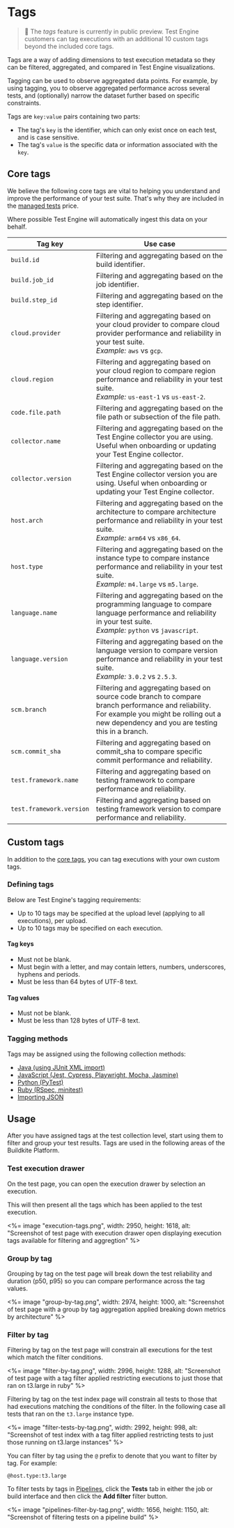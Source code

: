 # Tags

> 📘
> The _tags_ feature is currently in public preview. Test Engine customers can tag executions with an additional 10 custom tags beyond the included core tags.

Tags are a way of adding dimensions to test execution metadata so they can be filtered, aggregated, and compared in Test Engine visualizations.

Tagging can be used to observe aggregated data points. For example, by using tagging, you to observe aggregated performance across several tests, and (optionally) narrow the dataset further based on specific constraints.

Tags are `key:value` pairs containing two parts:

- The tag's `key` is the identifier, which can only exist once on each test, and is case sensitive.
- The tag's `value` is the specific data or information associated with the `key`.

## Core tags

We believe the following core tags are vital to helping you understand and improve the performance of your test suite. That's why they are included in the [managed tests](/docs/test-engine/usage_and_billing#managed-tests) price.

Where possible Test Engine will automatically ingest this data on your behalf.

<table class="responsive-table">
  <thead>
    <tr>
      <th>Tag key</th>
      <th>Use case</th>
    </tr>
  </thead>
  <tbody>
    <tr>
      <td><code>build.id</code></td>
      <td>Filtering and aggregating based on the build identifier.</td>
    </tr>
    <tr>
      <td><code>build.job_id</code></td>
      <td>Filtering and aggregating based on the job identifier.</td>
    </tr>
    <tr>
      <td><code>build.step_id</code></td>
      <td>Filtering and aggregating based on the step identifier.</td>
    </tr>
    <tr>
      <td><code>cloud.provider</code></td>
      <td>
        Filtering and aggregating based on your cloud provider to compare cloud provider performance and reliability in your test suite.<br/><em>Example:</em> <code>aws</code> vs <code>gcp</code>.
      </td>
    </tr>
    <tr>
      <td><code>cloud.region</code></td>
      <td>
        Filtering and aggregating based on your cloud region to compare region performance and reliability in your test suite.<br/><em>Example:</em> <code>us-east-1</code> vs <code>us-east-2</code>.
      </td>
    </tr>
    <tr>
      <td><code>code.file.path</code></td>
      <td>
        Filtering and aggregating based on the file path or subsection of the file path.
      </td>
    </tr>
    <tr>
      <td><code>collector.name</code></td>
      <td>
        Filtering and aggregating based on the Test Engine collector you are using. Useful when onboarding or updating your Test Engine collector.
      </td>
    </tr>
    <tr>
      <td><code>collector.version</code></td>
      <td>
        Filtering and aggregating based on the Test Engine collector version you are using. Useful when onboarding or updating your Test Engine collector.
      </td>
    </tr>
    <tr>
      <td><code>host.arch</code></td>
      <td>
        Filtering and aggregating based on the architecture to compare architecture performance and reliability in your test suite.<br/><em>Example:</em> <code>arm64</code> vs <code>x86_64</code>.
      </td>
    </tr>
    <tr>
      <td><code>host.type</code></td>
      <td>
        Filtering and aggregating based on the instance type to compare instance performance and reliability in your test suite.<br/><em>Example:</em> <code>m4.large</code> vs <code>m5.large</code>.
      </td>
    </tr>
    <tr>
      <td><code>language.name</code></td>
      <td>
        Filtering and aggregating based on the programming language to compare language performance and reliability in your test suite.<br/><em>Example:</em> <code>python</code> vs <code>javascript</code>.
      </td>
    </tr>
    <tr>
      <td><code>language.version</code></td>
      <td>
        Filtering and aggregating based on the language version to compare version performance and reliability in your test suite.<br/><em>Example:</em> <code>3.0.2</code> vs <code>2.5.3</code>.
      </td>
    </tr>
    <tr>
      <td><code>scm.branch</code></td>
      <td>
        Filtering and aggregating based on source code branch to compare branch performance and reliability. For example you might be rolling out a new dependency and you are testing this in a branch.
      </td>
    </tr>
    <tr>
      <td><code>scm.commit_sha</code></td>
      <td>
        Filtering and aggregating based on commit_sha to compare specific commit performance and reliability.
      </td>
    </tr>
    <tr>
      <td><code>test.framework.name</code></td>
      <td>
        Filtering and aggregating based on testing framework to compare performance and reliability.
      </td>
    </tr>
    <tr>
      <td><code>test.framework.version</code></td>
      <td>
        Filtering and aggregating based on testing framework version to compare performance and reliability.
      </td>
    </tr>
  </tbody>
</table>

## Custom tags

In addition to the [core tags](#core-tags), you can tag executions with your own custom tags.

### Defining tags

Below are Test Engine's tagging requirements:

- Up to 10 tags may be specified at the upload level (applying to all executions), per upload.
- Up to 10 tags may be specified on each execution.

#### Tag keys

- Must not be blank.
- Must begin with a letter, and may contain letters, numbers, underscores, hyphens and periods.
- Must be less than 64 bytes of UTF-8 text.

#### Tag values

- Must not be blank.
- Must be less than 128 bytes of UTF-8 text.

### Tagging methods

Tags may be assigned using the following collection methods:

- [Java (using JUnit XML import)](/docs/test-engine/importing-junit-xml)
- [JavaScript (Jest, Cypress, Playwright, Mocha, Jasmine)](/docs/test-engine/javascript-collectors#upload-custom-tags-for-test-executions)
- [Python (PyTest)](/docs/test-engine/python-collectors#pytest-collector-upload-custom-tags-for-test-executions)
- [Ruby (RSpec, minitest)](/docs/test-engine/ruby-collectors#upload-custom-tags-for-test-executions)
- [Importing JSON](/docs/test-engine/importing-json#json-test-results-data-reference-execution-level-custom-tags)

## Usage

After you have assigned tags at the test collection level, start using them to filter and group your test results. Tags are used in the following areas of the Buildkite Platform.

### Test execution drawer

On the test page, you can open the execution drawer by selection an execution.

This will then present all the tags which has been applied to the test execution.

<%= image "execution-tags.png", width: 2950, height: 1618, alt: "Screenshot of test page with execution drawer open displaying execution tags available for filtering and aggregtion" %>

### Group by tag

Grouping by tag on the test page will break down the test reliability and duration (p50, p95) so you can compare performance across the tag values.

<%= image "group-by-tag.png", width: 2974, height: 1000, alt: "Screenshot of test page with a group by tag aggregation applied breaking down metrics by architecture" %>

### Filter by tag

Filtering by tag on the test page will constrain all executions for the test which match the filter conditions.

<%= image "filter-by-tag.png", width: 2996, height: 1288, alt: "Screenshot of test page with a tag filter applied restricting executions to just those that ran on t3.large in ruby" %>

Filtering by tag on the test index page will constrain all tests to those that had executions matching the conditions of the filter. In the following case all tests that ran on the `t3.large` instance type.

<%= image "filter-tests-by-tag.png", width: 2992, height: 998, alt: "Screenshot of test index with a tag filter applied restricting tests to just those running on t3.large instances" %>

You can filter by tag using the `@` prefix to denote that you want to filter by tag. For example:

```
@host.type:t3.large
```

To filter tests by tags in [Pipelines](/docs/pipelines), click the **Tests** tab in either the job or build interface and then click the **Add filter** filter button.

<%= image "pipelines-filter-by-tag.png", width: 1656, height: 1150, alt: "Screenshot of filtering tests on a pipeline build" %>
